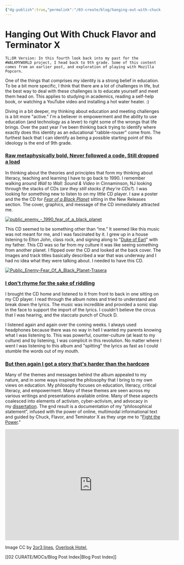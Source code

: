 ```yaml
---
{"dg-publish":true,"permalink":"/03-create/blog/hanging-out-with-chuck-flavor-and-terminator-x/","title":"Hanging Out With Chuck, Flavor, and Terminator X","tags":["walkmyworld"]}
---
```


# Hanging Out With Chuck Flavor and Terminator X

```
TL;DR Version: In this fourth look back into my past for the #WALKMYWORLD project, I head back to 9th grade. Some of this content comes from an earlier post, and exploration of playing with Mozilla Popcorn.
```

One of the things that comprises my identity is a strong belief in education. To be a bit more specific, I think that there are a lot of challenges in life, but the best way to deal with these challenges is to educate yourself and meet them head on. This applies to studying in academics, reading a self-help book, or watching a YouTube video and installing a hot water heater. :)

Diving in a bit deeper, my thinking about education and meeting challenges is a bit more "active." I'm a believer in empowerment and the ability to use education (and technology as a lever) to right some of the wrongs that life brings. Over the past year I've been thinking back trying to identify where exactly does this identity as an educational "rabble-rouser" come from. The furthest back that I can identify as being a possible starting point of this ideology is the end of 9th grade.

### [Raw metaphysically bold, Never followed a code, Still dropped a load](http://rapgenius.com/Public-enemy-welcome-to-the-terrordome-lyrics)

In thinking about the theories and principles that form my thinking about literacy, teaching and learning I have to go back to 1990. I remember walking around _Wall to Wall: Sound & Video_ in Cinnaminson, NJ looking through the stacks of CDs (_are they still stacks if they're CDs?_). I was looking for something new to listen to on my little CD player. I saw a poster and the the CD for [_Fear of a Black Planet_](http://en.wikipedia.org/wiki/Fear_of_a_Black_Planet) sitting in the New Releases section. The cover, graphics, and message of the CD immediately attracted me.

[![public_enemy_-_1990_fear_of_a_black_planet](images/public_enemy_-_1990_fear_of_a_black_planet-300x300.jpg)](http://wiobyrne.com/wp-content/uploads/2014/02/public_enemy_-_1990_fear_of_a_black_planet.jpg)

This CD seemed to be something other than “me.” It seemed like this music was not meant for me, and I was fascinated by it. I grew up in a house listening to Elton John, class rock, and signing along to "[Duke of Earl](https://soundcloud.com/kal32205/gene-chandler-duke-of-earl-original)" with my father. This CD was so far from my culture it was like seeing something from another planet. I flipped over the CD and looked at the back cover. The images and track titles basically described a war that was underway and I had no idea what they were talking about. I needed to have this CD.

[![Public_Enemy-Fear_Of_A_Black_Planet-Trasera](images/Public_Enemy-Fear_Of_A_Black_Planet-Trasera-300x235.jpg)](http://wiobyrne.com/wp-content/uploads/2014/02/Public_Enemy-Fear_Of_A_Black_Planet-Trasera.jpg)

### [I don't rhyme for the sake of riddling](http://rapgenius.com/Public-enemy-dont-believe-the-hype-lyrics)

I brought the CD home and listened to it from front to back in one sitting on my CD player. I read through the album notes and tried to understand and break down the lyrics. The music was incredible and provided a sonic slap in the face to support the import of the lyrics. I couldn't believe the circus that I was hearing, and the staccato punch of Chuck D.

I listened again and again over the coming weeks. I always used headphones because there was no way in hell I wanted my parents knowing what I was listening to. This was powerful, counter-culture (at least to my culture) and by listening, I was complicit in this revolution. No matter where I went I was listening to this album and "spitting" the lyrics as fast as I could stumble the words out of my mouth.

### [But then again I got a story that's harder than the hardcore](http://rapgenius.com/Public-enemy-cant-truss-it-lyrics)

Many of the themes and messages behind the album appealed to my nature, and in some ways inspired the philosophy that I bring to my own views on education. My philosophy focuses on education, literacy, critical literacy, and empowerment. Many of these themes are seen across my various writings and presentations available online. Many of these aspects coalesced into elements of activism, cyber-activism, and advocacy in my [dissertation](http://www.scribd.com/doc/107186776/Facilitating-Critical-Evaluation-Skills-through-Content-Creation-Empowering-Adolescents-as-Readers-and-Writers-of-Online-Information). The [e](https://wiobyrne.makes.org/popcorn/18ni)nd result is a documentation of my “philosophical statement”, infused with the power of online, multimodal informational text and guided by Chuck, Flavor, and Teminator X as they urge me to "[Fight the Power](http://rapgenius.com/Public-enemy-fight-the-power-lyrics)."

<iframe src="https://wiobyrne.makes.org/popcorn/18ni_" height="358" width="560" allowfullscreen frameborder="0"></iframe>

Image CC by [2or3 lines](http://2or3lines.blogspot.com/2011/07/public-enemy-fight-power-1990.html), [Overlook Hotel](http://jacktorrance-overlookhotel.blogspot.com/2012/12/fear-of-black-planet.html),

[[02 CURATE/MOCs/Blog Post Index\|Blog Post Index]]